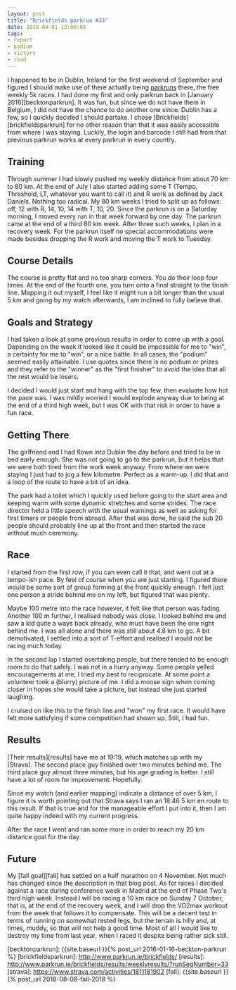 ```yaml
---
layout: post
title: "Brickfields parkrun #33"
date: 2018-09-01 12:00:00
tags:
- report
- podium
- victory
- road
---
```


I happened to be in Dublin, Ireland for the first weekend of September and
figured I should make use of there actually being [parkruns][parkrun] there,
the free weekly 5k races. I had done my first and only parkrun back in [January
2016][becktonparkrun]. It was fun, but since we do not have them in Belgium, I
did not have the chance to do another one since. Dublin has a few, so I quickly
decided I should partake.  I chose [Brickfields][brickfieldsparkrun] for no
other reason than that it was easily accessible from where I was staying.
Luckily, the login and barcode I still had from that previous parkrun works at
every parkrun in every country.

## Training

Through summer I had slowly pushed my weekly distance from about 70 km to 80
km.  At the end of July I also started adding some T (Tempo, Threshold, LT,
whatever you want to call it) and R work as defined by Jack Daniels. Nothing
too radical.  My 80 km weeks I tried to split up as follows: off, 12 with R,
14, 10, 14 with T, 10, 20.  Since the parkrun is on a Saturday morning, I moved
every run in that week forward by one day.  The parkrun came at the end of a
third 80 km week. After three such weeks, I plan in a recovery week.  For the
parkrun itself no special accommodations were made besides dropping the R work
and moving the T work to Tuesday.

## Course Details

The course is pretty flat and no too sharp corners. You do their loop four
times. At the end of the fourth one, you turn onto a final straight to the
finish line. Mapping it out myself, I feel like it might run a bit longer than
the usual 5 km and going by my watch afterwards, I am inclined to fully believe
that.

## Goals and Strategy

I had taken a look at some previous results in order to come up with a goal.
Depending on the week it looked like it could be impossible for me to "win", a
certainty for me to "win", or a nice battle. In all cases, the "podium" seemed
easily attainable. I use quotes since there is no podium or prizes and they
refer to the "winner" as the "first finisher" to avoid the idea that all the
rest would be losers.

I decided I would just start and hang with the top few, then evaluate how hot
the pace was. I was mildly worried I would explode anyway due to being at the
end of a third high week, but I was OK with that risk in order to have a fun
race.

## Getting There

The girlfriend and I had flown into Dublin the day before and tried to be in
bed early enough. She was not going to go to the parkrun, but it helps that we
were both tired from the work week anyway. From where we were staying I just
had to jog a few kilometre. Perfect as a warm-up. I did that and a loop of the
route to have a bit of an idea.

The park had a toilet which I quickly used before going to the start area and
keeping warm with some dynamic stretches and some strides.  The race director
held a little speech with the usual warnings as well as asking for first timers
or people from abroad.  After that was done, he said the sub 20 people should
probably line up at the front and then started the race without much ceremony.

## Race

I started from the first row, if you can even call it that, and went out at a
tempo-ish pace. By feel of course when you are just starting. I figured there
would be some sort of group forming at the front quickly enough. I felt just
one person a stride behind me on my left, but figured that was plenty.

Maybe 100 metre into the race however, it felt like that person was fading.
Another 100 m further, I realised nobody was close. I looked behind me and saw
a kid quite a ways back already, who must have been the one right behind me. I
was all alone and there was still about 4.8 km to go. A bit demotivated, I
settled into a sort of T-effort and realised I would not be racing much today.

In the second lap I started overtaking people, but there tended to be enough
room to do that safely. I was not in a hurry anyway. Some people yelled
encouragements at me, I tried my best to reciprocate. At some point a volunteer
took a (blurry) picture of me. I did a moose sign when coming closer in hopes
she would take a picture, but instead she just started laughing.

I cruised on like this to the finish line and "won" my first race. It would
have felt more satisfying if some competition had shown up. Still, I had fun.

## Results

[Their results][results] have me at 19:19, which matches up with my [Strava].
The second place guy finished over two minutes behind me. The third place guy
almost three minutes, but his age grading is better. I still have a lot of room
for improvement. Hopefully.

Since my watch (and earlier mapping) indicate a distance of over 5 km, I figure
it is worth pointing out that Strava says I ran an 18:46 5 km en route to this
result. If that is true and for the manageable effort I put into it, then I am
quite happy indeed with my current progress.

After the race I went and ran some more in order to reach my 20 km distance
goal for the day.

## Future

My [fall goal][fall] has settled on a half marathon on 4 November. Not much has
changed since the description in that blog post. As for races I decided against
a race during conference week in Madrid at the end of Phase Two's third high
week. Instead I will be racing a 10 km race on Sunday 7 October, that is, at
the end of the recovery week, and I will drop the VO2max workout from the week
that follows it to compensate. This will be a decent test in terms of running
on somewhat rested legs, but the terrain is hilly and, at times, muddy, so that
will not help a good time. Most of all I would like to destroy my time from
last year, when I raced it despite being rather sick still.

[parkrun]: https://www.parkrun.com/
[becktonparkrun]: {{site.baseurl }}{% post_url 2016-01-16-beckton-parkrun %}
[brickfieldsparkrun]: http://www.parkrun.ie/brickfields/
[results]: http://www.parkrun.ie/brickfields/results/weeklyresults/?runSeqNumber=33
[strava]: https://www.strava.com/activities/1811181902
[fall]: {{site.baseurl }}{% post_url 2018-08-08-fall-2018 %}
